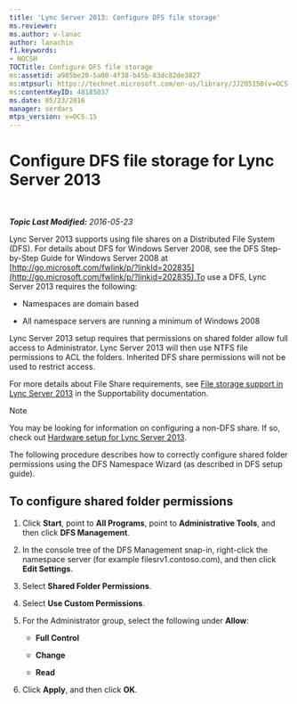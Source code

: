 ```yaml
---
title: 'Lync Server 2013: Configure DFS file storage'
ms.reviewer: 
ms.author: v-lanac
author: lanachin
f1.keywords:
- NOCSH
TOCTitle: Configure DFS file storage
ms:assetid: a985be20-5a00-4f38-b45b-83dc82de3827
ms:mtpsurl: https://technet.microsoft.com/en-us/library/JJ205150(v=OCS.15)
ms:contentKeyID: 48185037
ms.date: 05/23/2016
manager: serdars
mtps_version: v=OCS.15
---
```


<div data-xmlns="http://www.w3.org/1999/xhtml">

<div class="topic" data-xmlns="http://www.w3.org/1999/xhtml" data-msxsl="urn:schemas-microsoft-com:xslt" data-cs="http://msdn.microsoft.com/">

<div data-asp="http://msdn2.microsoft.com/asp">

# Configure DFS file storage for Lync Server 2013

</div>

<div id="mainSection">

<div id="mainBody">

<span> </span>

_**Topic Last Modified:** 2016-05-23_

Lync Server 2013 supports using file shares on a Distributed File System (DFS). For details about DFS for Windows Server 2008, see the DFS Step-by-Step Guide for Windows Server 2008 at [http://go.microsoft.com/fwlink/p/?linkId=202835](http://go.microsoft.com/fwlink/p/?linkid=202835).To use a DFS, Lync Server 2013 requires the following:

  - Namespaces are domain based

  - All namespace servers are running a minimum of Windows 2008

Lync Server 2013 setup requires that permissions on shared folder allow full access to Administrator. Lync Server 2013 will then use NTFS file permissions to ACL the folders. Inherited DFS share permissions will not be used to restrict access.

For more details about File Share requirements, see [File storage support in Lync Server 2013](lync-server-2013-file-storage-support.md) in the Supportability documentation.

<div>


> [!NOTE]  
> You may be looking for information on configuring a non-DFS share. If so, check out <A href="lync-server-2013-hardware-setup.md">Hardware setup for Lync Server 2013</A>.



</div>

The following procedure describes how to correctly configure shared folder permissions using the DFS Namespace Wizard (as described in DFS setup guide).

<div>

## To configure shared folder permissions

1.  Click **Start**, point to **All Programs**, point to **Administrative Tools**, and then click **DFS Management**.

2.  In the console tree of the DFS Management snap-in, right-click the namespace server (for example filesrv1.contoso.com), and then click **Edit Settings**.

3.  Select **Shared Folder Permissions**.

4.  Select **Use Custom Permissions**.

5.  For the Administrator group, select the following under **Allow**:
    
      - **Full Control**
    
      - **Change**
    
      - **Read**

6.  Click **Apply**, and then click **OK**.

</div>

</div>

<span> </span>

</div>

</div>

</div>

